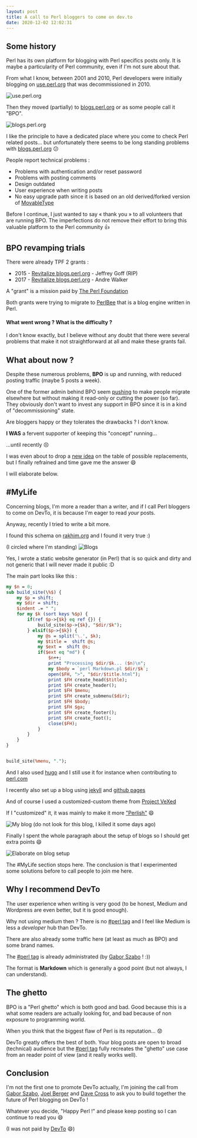 ```yaml
---
layout: post
title: A call to Perl bloggers to come on dev.to
date: 2020-12-02 12:02:31
---
```

## Some history 
Perl has its own platform for blogging with Perl specifics posts only. It is maybe a particularity of Perl community, even if I'm not sure about that. 

From what I know, between 2001 and 2010, Perl developers were initially blogging on [use.perl.org](https://use-perl.github.io/) that was decommissioned in 2010.

![use.perl.org](/assets/images/bi4x42r6jth3jynfsy38.png)

Then they moved (partially) to [blogs.perl.org](http://blogs.perl.org/) or as some people call it "BPO".

![blogs.perl.org](/assets/images/1w6qc7veih2083muj74m.png)

I like the principle to have a dedicated place where you come to check Perl related posts... but unfortunately there seems to be long standing problems with [blogs.perl.org](http://blogs.perl.org/) :confused:

People report technical problems :
* Problems with authentication and/or reset password
* Problems with posting comments 
* Design outdated
* User experience when writing posts
* No easy upgrade path since it is based on an old derived/forked version of [MovableType](https://www.movabletype.org/) 

Before I continue, I just wanted to say « thank you » to all volunteers that are running BPO. The imperfections do not remove their effort to bring this valuable platform to the Perl community :+1:

## BPO revamping trials
There were already TPF 2 grants :
- 2015 - [Revitalize blogs.perl.org](https://news.perlfoundation.org/post/grant_proposal_revitalize_blog) - Jeffrey Goff (RIP)
- 2017 - [Revitalize blogs.perl.org](https://news.perlfoundation.org/post/grant_proposal_revitalize_blog_1) - Andre Walker

A "grant" is a mission paid by [The Perl Foundation](https://www.perlfoundation.org/) 

Both grants were trying to migrate to [PerlBee](https://github.com/Perl-Evozon/PearlBee) that is a blog engine written in Perl.

#### What went wrong ? What is the difficulty ? 
I don't know exactly, but I believe without any doubt that there were several problems that make it not straightforward at all and make these grants fail.

## What about now ? 
Despite these numerous problems, **BPO** is up and running, with reduced posting traffic (maybe 5 posts a week).

One of the former admin behind BPO seem [pushing](https://perlhacks.com/2020/09/blogging-for-perl/) to make people migrate elsewhere but without making it read-only or cutting the power (so far). They obviously don't want to invest any support in BPO since it is in a kind of "decommissioning" state.

Are bloggers happy or they tolerates the drawbacks ? I don't know.

**I WAS** a fervent supporter of keeping this "concept" running... 

...until recently :persevere:

I was even about to drop a [new idea](https://github.com/metacpan/prepan) on the table of possible replacements, but I finally refrained and time gave me the answer :smile:

I will elaborate below.

## #MyLife
Concerning blogs, I'm more a reader than a writer, and if I call Perl bloggers to come on DevTo, it is because I'm eager to read *your* posts. 

Anyway, recently I tried to write a bit more.

I found this schema on [rakhim.org](https://rakhim.org) and I found it very true :) 

(I circled where I'm standing)
![Blogs](/assets/images/yhzk2xbcsejivs4t2wbg.jpg)

Yes, I wrote a static website generator (in Perl) that is so quick and dirty and not generic that I will never made it public :D 

The main part looks like this :

```perl
my $n = 0;
sub build_site(\%$) {
	my $p = shift;
	my $dir = shift;
	$indent .= " ";
	for my $k (sort keys %$p) {
		if(ref $p->{$k} eq ref {}) {
			build_site($p->{$k}, "$dir/$k");
		} elsif($p->{$k}) {
			my @s = split('\.', $k);
			my $title =  shift @s;
			my $ext =  shift @s;
			if($ext eq "md") {
				$n++;
				print "Processing $dir/$k... ($n)\n";
				my $body = `perl Markdown.pl $dir/$k`;
				open($FH, ">", "$dir/$title.html");
				print $FH create_head($title);
				print $FH create_header();
				print $FH $menu;
				print $FH create_submenu($dir);
				print $FH $body;
				print $FH $ga;
				print $FH create_footer();
				print $FH create_foot();
				close($FH);
			}
		}
	}
}


build_site(%menu, ".");
```

And I also used [hugo](https://gohugo.io/) and I still use it for instance when contributing to [perl.com](https://www.perl.com/)

I recently also set up a blog using [jekyll](https://jekyllrb.com/) and [github pages](https://pages.github.com/)

And of course I used a customized-custom theme from [Project VeXed](https://github.com/akiritsu/pRoJEct-VeXEd)

If I "customized" it, it was mainly to make it more ["Perlish"](https://thibaultduponchelle.github.io/wawawa/pmtrx/) :smile:

![My blog](/assets/images/9tjua0xvfifv91wfjw04.png)
(do not look for this blog, I killed it some days ago)

Finally I spent the whole paragraph about the setup of blogs  so I should get extra points :smile:

![Elaborate on blog setup](/assets/images/0uw7rx2236jyorrzkxi0.jpg)

The #MyLife section stops here. The conclusion is that I experimented some solutions before to call people to join me here.

## Why I recommend DevTo
The user experience when writing is very good (to be honest, Medium and Wordpress are even better, but it is good enough).

Why not using medium then ? There is no [#perl tag](https://medium.com/tag/perl) and I feel like Medium is less a *developer* hub than DevTo.

There are also already some traffic here (at least as much as BPO) and some brand names.

The [#perl tag](https://dev.to/t/perl) is already administrated (by [Gabor Szabo](https://dev.to/szabgab) ! :))

The format is **Markdown** which is generally a good point (but not always, I can understand).

## The ghetto
BPO is a "Perl ghetto" which is both good and bad. Good because this is a what some readers are actually looking for, and bad because of non exposure to programming world. 

When you think that the biggest flaw of Perl is its reputation... :worried:

DevTo greatly offers the best of both. Your blog posts are open to broad (technical) audience but the [#perl tag](https://dev.to/t/perl) fully recreates the "ghetto" use case from an reader point of view (and it really works well).

## Conclusion
I'm not the first one to promote DevTo actually, I'm joining the call from [Gabor Szabo](http://blogs.perl.org/users/gabor_szabo/2020/11/perl-on-devto.html), [Joel Berger](http://blogs.perl.org/users/joel_berger/2020/09/crosspost-nginxcertbot-recipe.html) and [Dave Cross](https://perlhacks.com/2020/09/blogging-for-perl/) to ask you to build together the future of Perl blogging on DevTo !

Whatever you decide, "Happy Perl !" and please keep posting so I can continue to read you :smile:

(I was not paid by [DevTo](https://dev.to/) :smile:)



 





